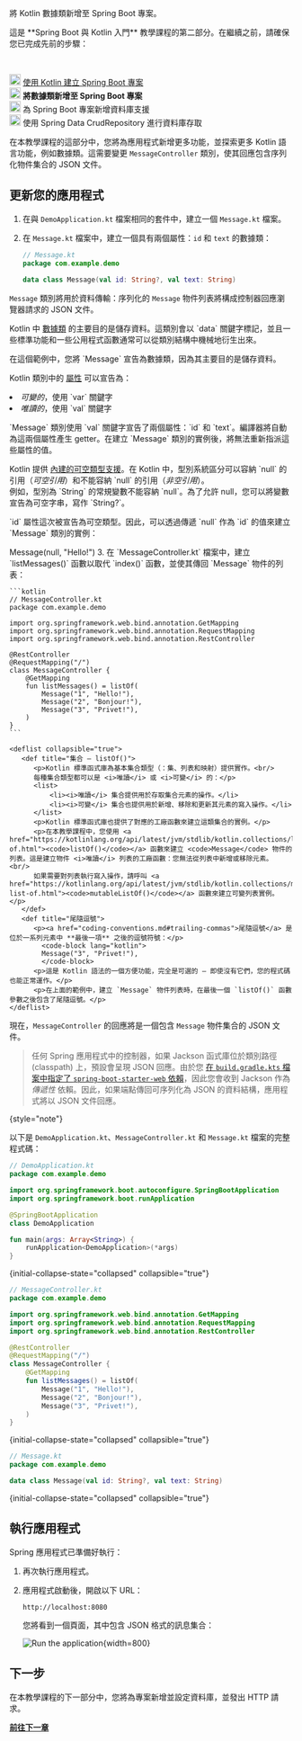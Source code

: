 [//]: # (title: 將數據類新增至 Spring Boot 專案)

<web-summary>將 Kotlin 數據類新增至 Spring Boot 專案。</web-summary>

<tldr>
    <p>這是 **Spring Boot 與 Kotlin 入門** 教學課程的第二部分。在繼續之前，請確保您已完成先前的步驟：</p><br/>
    <p><img src="icon-1-done.svg" width="20" alt="First step"/> <a href="jvm-create-project-with-spring-boot.md">使用 Kotlin 建立 Spring Boot 專案</a><br/><img src="icon-2.svg" width="20" alt="Second step"/> <strong>將數據類新增至 Spring Boot 專案</strong><br/><img src="icon-3-todo.svg" width="20" alt="Third step"/> 為 Spring Boot 專案新增資料庫支援<br/><img src="icon-4-todo.svg" width="20" alt="Fourth step"/> 使用 Spring Data CrudRepository 進行資料庫存取</p>
</tldr>

在本教學課程的這部分中，您將為應用程式新增更多功能，並探索更多 Kotlin 語言功能，例如數據類。這需要變更 `MessageController` 類別，使其回應包含序列化物件集合的 JSON 文件。

## 更新您的應用程式

1.  在與 `DemoApplication.kt` 檔案相同的套件中，建立一個 `Message.kt` 檔案。
2.  在 `Message.kt` 檔案中，建立一個具有兩個屬性：`id` 和 `text` 的數據類：

    ```kotlin
    // Message.kt
    package com.example.demo
   
    data class Message(val id: String?, val text: String)
    ```

   `Message` 類別將用於資料傳輸：序列化的 `Message` 物件列表將構成控制器回應瀏覽器請求的 JSON 文件。

   <deflist collapsible="true">
       <def title="數據類 – data class Message">
          <p>Kotlin 中 <a href="data-classes.md">數據類</a> 的主要目的是儲存資料。這類別會以 `data` 關鍵字標記，並且一些標準功能和一些公用程式函數通常可以從類別結構中機械地衍生出來。</p>
          <p>在這個範例中，您將 `Message` 宣告為數據類，因為其主要目的是儲存資料。</p>
       </def>
       <def title="val 和 var 屬性">
          <p>Kotlin 類別中的 <a href="properties.md">屬性</a> 可以宣告為：</p>
          <list>
             <li><i>可變的</i>，使用 `var` 關鍵字</li>
             <li><i>唯讀的</i>，使用 `val` 關鍵字</li>
          </list>
          <p>`Message` 類別使用 `val` 關鍵字宣告了兩個屬性：`id` 和 `text`。編譯器將自動為這兩個屬性產生 getter。在建立 `Message` 類別的實例後，將無法重新指派這些屬性的值。</p>
       </def>
       <def title="可空類型 – String?">
          <p>Kotlin 提供 <a href="null-safety.md#nullable-types-and-non-nullable-types">內建的可空類型支援</a>。在 Kotlin 中，型別系統區分可以容納 `null` 的引用（<i>可空引用</i>）和不能容納 `null` 的引用（<i>非空引用</i>）。<br/>
          例如，型別為 `String` 的常規變數不能容納 `null`。為了允許 null，您可以將變數宣告為可空字串，寫作 `String?`。</p>
          <p>`id` 屬性這次被宣告為可空類型。因此，可以透過傳遞 `null` 作為 `id` 的值來建立 `Message` 類別的實例：</p>
          <code-block lang="kotlin">
          Message(null, "Hello!")
          </code-block>
       </def>
   </deflist>
3.  在 `MessageController.kt` 檔案中，建立 `listMessages()` 函數以取代 `index()` 函數，並使其傳回 `Message` 物件的列表：

    ```kotlin
    // MessageController.kt
    package com.example.demo
   
    import org.springframework.web.bind.annotation.GetMapping
    import org.springframework.web.bind.annotation.RequestMapping
    import org.springframework.web.bind.annotation.RestController

    @RestController
    @RequestMapping("/")
    class MessageController {
        @GetMapping
        fun listMessages() = listOf(
            Message("1", "Hello!"),
            Message("2", "Bonjour!"),
            Message("3", "Privet!"),
        )
    }
    ```

    <deflist collapsible="true">
       <def title="集合 – listOf()">
          <p>Kotlin 標準函式庫為基本集合類型（：集、列表和映射）提供實作。<br/>
          每種集合類型都可以是 <i>唯讀</i> 或 <i>可變</i> 的：</p>
          <list>
              <li><i>唯讀</i> 集合提供用於存取集合元素的操作。</li>
              <li><i>可變</i> 集合也提供用於新增、移除和更新其元素的寫入操作。</li>
          </list>
          <p>Kotlin 標準函式庫也提供了對應的工廠函數來建立這類集合的實例。</p>
          <p>在本教學課程中，您使用 <a href="https://kotlinlang.org/api/latest/jvm/stdlib/kotlin.collections/list-of.html"><code>listOf()</code></a> 函數來建立 <code>Message</code> 物件的列表。這是建立物件 <i>唯讀</i> 列表的工廠函數：您無法從列表中新增或移除元素。<br/>
          如果需要對列表執行寫入操作，請呼叫 <a href="https://kotlinlang.org/api/latest/jvm/stdlib/kotlin.collections/mutable-list-of.html"><code>mutableListOf()</code></a> 函數來建立可變列表實例。</p>
       </def>
       <def title="尾隨逗號">
          <p><a href="coding-conventions.md#trailing-commas">尾隨逗號</a> 是位於一系列元素中 **最後一項** 之後的逗號符號：</p>
            <code-block lang="kotlin">
            Message("3", "Privet!"),
            </code-block>
          <p>這是 Kotlin 語法的一個方便功能，完全是可選的 – 即使沒有它們，您的程式碼也能正常運作。</p>
          <p>在上面的範例中，建立 `Message` 物件列表時，在最後一個 `listOf()` 函數參數之後包含了尾隨逗號。</p>
    </deflist>

現在，`MessageController` 的回應將是一個包含 `Message` 物件集合的 JSON 文件。

> 任何 Spring 應用程式中的控制器，如果 Jackson 函式庫位於類別路徑 (classpath) 上，預設會呈現 JSON 回應。由於您 [在 `build.gradle.kts` 檔案中指定了 `spring-boot-starter-web` 依賴](jvm-create-project-with-spring-boot.md#explore-the-project-gradle-build-file)，因此您會收到 Jackson 作為 _傳遞性_ 依賴。因此，如果端點傳回可序列化為 JSON 的資料結構，應用程式將以 JSON 文件回應。
>
{style="note"}

以下是 `DemoApplication.kt`、`MessageController.kt` 和 `Message.kt` 檔案的完整程式碼：

```kotlin
// DemoApplication.kt
package com.example.demo

import org.springframework.boot.autoconfigure.SpringBootApplication
import org.springframework.boot.runApplication

@SpringBootApplication
class DemoApplication

fun main(args: Array<String>) {
    runApplication<DemoApplication>(*args)
}
```
{initial-collapse-state="collapsed" collapsible="true"}

```kotlin
// MessageController.kt
package com.example.demo

import org.springframework.web.bind.annotation.GetMapping
import org.springframework.web.bind.annotation.RequestMapping
import org.springframework.web.bind.annotation.RestController

@RestController
@RequestMapping("/")
class MessageController {
    @GetMapping
    fun listMessages() = listOf(
        Message("1", "Hello!"),
        Message("2", "Bonjour!"),
        Message("3", "Privet!"),
    )
}
```
{initial-collapse-state="collapsed" collapsible="true"}

```kotlin
// Message.kt
package com.example.demo

data class Message(val id: String?, val text: String)
```
{initial-collapse-state="collapsed" collapsible="true"}

## 執行應用程式

Spring 應用程式已準備好執行：

1.  再次執行應用程式。

2.  應用程式啟動後，開啟以下 URL：

    ```text
    http://localhost:8080
    ```

    您將看到一個頁面，其中包含 JSON 格式的訊息集合：

    ![Run the application](messages-in-json-format.png){width=800}

## 下一步

在本教學課程的下一部分中，您將為專案新增並設定資料庫，並發出 HTTP 請求。

**[前往下一章](jvm-spring-boot-add-db-support.md)**